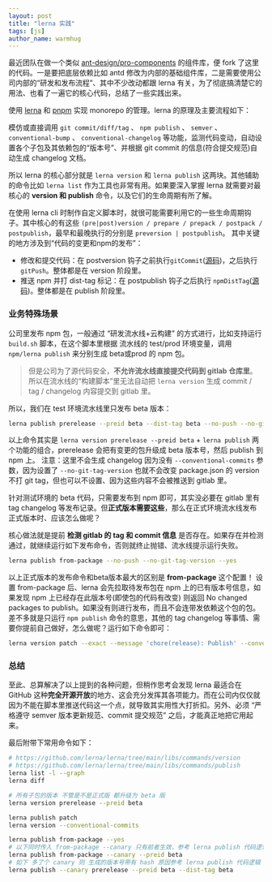 ```yaml
---
layout: post
title: "lerna 实践"
tags: [js]
author_name: warmhug
---
```


最近团队在做一个类似 [ant-design/pro-components](https://github.com/ant-design/pro-components) 的组件库，便 fork 了这里的代码。一是要把底层依赖比如 antd 修改为内部的基础组件库，二是需要使用公司内部的“研发和发布流程”、其中不少改动都跟 lerna 有关，为了彻底搞清楚它的用法、也看了一遍它的核心代码，总结了一些实践出来。

使用
[lerna](https://lerna.js.org/docs/recipes/using-pnpm-with-lerna) 和
[pnpm](https://pnpm.io/workspaces)
实现 monorepo 的管理。lerna 的原理及主要流程如下：

模仿或直接调用 `git commit/diff/tag` 、 `npm publish` 、 `semver` 、`conventional-bump` 、 `conventional-changelog` 等功能，监测代码变动，自动设置各个子包及其依赖包的“版本号”、并根据 git commit 的信息(符合提交规范)自动生成 changelog 文档。

所以 lerna 的核心部分就是 `lerna version` 和 `lerna publish` 这两块。其他辅助的命令比如 `lerna list` 作为工具也非常有用。如果要深入掌握 lerna 就需要对最核心的 **version 和 publish** 命令，以及它们的生命周期有所了解。

在使用 lerna cli 时制作自定义脚本时，就很可能需要利用它的一些生命周期钩子。其中核心的有这些 `(pre|post)version / prepare / prepack / postpack / postpublish`，最早和最晚执行的分别是 `preversion | postpublish`。 其中关键的地方涉及到“代码的变更和npm的发布”：

- 修改和提交代码：在 postversion 钩子之前执行`gitCommit`([源码](https://github.com/lerna/lerna/blob/main/libs/commands/version/src/index.ts#L881))，之后执行`gitPush`。整体都是在 version 阶段里。
- 推送 npm 并打 dist-tag 标记：在 postpublish 钩子之后执行 `npmDistTag`([源码](https://github.com/lerna/lerna/blob/main/libs/commands/publish/src/index.ts#L1089))。整体都是在 publish 阶段里。

### 业务特殊场景

公司里发布 npm 包，一般通过 “研发流水线+云构建” 的方式进行，比如支持运行 `build.sh` 脚本，在这个脚本里根据 流水线的 test/prod 环境变量，调用 `npm/lerna publish` 来分别生成 beta或prod 的 npm 包。

> 但是公司为了源代码安全，**不允许流水线直接提交代码到 gitlab 仓库里**。所以在流水线的“构建脚本”里无法自动把 `lerna version` 生成 commit / tag / changelog 内容提交到 gitlab 里。

所以，我们在 test 环境流水线里只发布 beta 版本：

```sh
lerna publish prerelease --preid beta --dist-tag beta --no-push --no-git-tag-version --yes
```

以上命令其实是 `lerna version prerelease --preid beta` + `lerna publish` 两个功能的组合，prerelease 会把有变更的包升级成 beta 版本号，然后 publish 到 npm 上。
注意：这里不会生成 changelog 因为没有 `--conventional-commits` 参数，因为设置了 `--no-git-tag-version` 也就不会改变 package.json 的 version 不打 git tag，但也可以不设置、因为这些内容不会被推送到 gitlab 里。

针对测试环境的 beta 代码，只需要发布到 npm 即可，其实没必要在 gitlab 里有 tag changelog 等发布记录。但**正式版本需要这些**，那么在正式环境流水线发布正式版本时、应该怎么做呢？

核心做法就是提前 **检测 gitlab 的 tag 和 commit 信息** 是否存在。如果存在并检测通过，就继续运行如下发布命令，否则就终止抛错、流水线提示运行失败。

```sh
lerna publish from-package --no-push --no-git-tag-version --yes
```

以上正式版本的发布命令和beta版本最大的区别是 **from-package** 这个配置！
设置 from-package 后、lerna 会先拉取待发布包在 npm 上的已有版本号信息，如果发现 npm 上已经存在此版本号(即使包的代码有改变) 则返回 No changed packages to publish。如果没有则进行发布，而且不会连带发依赖这个包的包。
差不多就是只运行 `npm publish` 命令的意思，其他的 tag changelog 等事情、需要你提前自己做好，怎么做呢？运行如下命令即可：

```sh
lerna version patch --exact --message 'chore(release): Publish' --conventional-commits
```

### 总结

至此、总算解决了以上提到的各种问题，但稍作思考会发现 lerna 最适合在 GitHub 这种**完全开源开放**的地方、这会充分发挥其各项能力。而在公司内仅仅就因为不能在脚本里推送代码这一个点，就导致其实用性大打折扣。另外、必须 “严格遵守 semver 版本更新规范、commit 提交规范” 之后，才能真正地把它用起来。

最后附带下常用命令如下：

```sh
# https://github.com/lerna/lerna/tree/main/libs/commands/version
# https://github.com/lerna/lerna/tree/main/libs/commands/publish
lerna list -l --graph
lerna diff

# 所有子包的版本 不管是不是正式版 都升级为 beta 版
lerna version prerelease --preid beta

lerna publish patch
lerna version --conventional-commits

lerna publish from-package --yes
# 以下同时传入 from-package --canary 只有前者生效，参考 lerna publish 代码逻辑
lerna publish from-package --canary --preid beta
# 如下 多了个 canary 则 生成的版本号带有 hash 原因参考 lerna publish 代码逻辑
lerna publish --canary prerelease --preid beta --dist-tag beta
```
